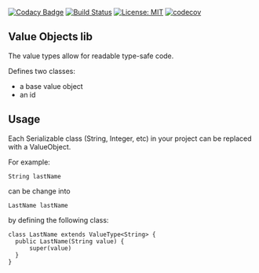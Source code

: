 
[![Codacy Badge](https://api.codacy.com/project/badge/Grade/0b8d189eeab34d9cba6ac4d5e7e38453)](https://www.codacy.com/app/jeroenwijdemans/valueobjects?utm_source=github.com&utm_medium=referral&utm_content=jeroenwijdemans/valueobjects&utm_campaign=badger) 
[![Build Status](https://travis-ci.org/jeroenwijdemans/valueobjects.svg?branch=master)](https://travis-ci.org/jeroenwijdemans/valueobjects)
[![License: MIT](https://img.shields.io/badge/License-MIT-yellow.svg)](https://opensource.org/licenses/MIT)
[![codecov](https://codecov.io/gh/jeroenwijdemans/valueobjects/branch/master/graph/badge.svg)](https://codecov.io/gh/jeroenwijdemans/valueobjects)

## Value Objects lib
The value types allow for readable type-safe code.

Defines two classes: 

 - a base value object
 - an id
 
## Usage
 
 Each Serializable class (String, Integer, etc) in your project can 
 be replaced with a ValueObject.
 
 For example:
  
  ```
  String lastName
  ```
  
  can be change into
  
  ```
  LastName lastName
  ```
  
  by defining the following class:
  
  ```
  class LastName extends ValueType<String> {
    public LastName(String value) {
        super(value)
    }
  }
  ```
  